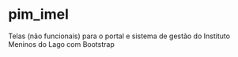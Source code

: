 # pim_imel

Telas (não funcionais) para o portal e sistema de gestão do Instituto Meninos do Lago com Bootstrap

